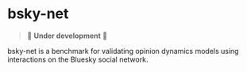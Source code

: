 # bsky-net

> 🚧 **Under development** 🚧

bsky-net is a benchmark for validating opinion dynamics models using interactions on the Bluesky social network.

